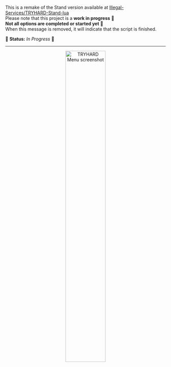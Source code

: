 This is a remake of the Stand version available at [Illegal-Services/TRYHARD-Stand-lua](https://github.com/Illegal-Services/TRYHARD-Stand-lua)<br>
Please note that this project is a **work in progress** 🚧<br>
**Not all options are completed or started yet** 🚧<br>
When this message is removed, it will indicate that the script is finished.<br>

🌟 **Status:** _In Progress_ 🚧

---

<div align="center">
  <img src="https://github.com/user-attachments/assets/071f0dd0-be51-43f0-b723-f5543483165f" alt="TRYHARD Menu screenshot" style="width: 50%;">
</div>
